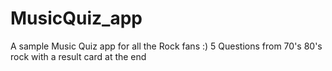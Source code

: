 # MusicQuiz_app

A sample Music Quiz app for all the Rock fans :)
5 Questions from 70's 80's rock with a result card at the end
